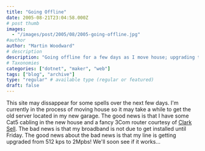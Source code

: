 ```yaml
---
title: "Going Offline"
date: 2005-08-21T23:04:58.000Z
# post thumb
images:
  - "/images/post/2005/08/2005-going-offline.jpg"
#author
author: "Martin Woodward"
# description
description: "Going offline for a few days as I move house; upgrading to faster broadband while setting up my new server—exciting times ahead!"
# Taxonomies
categories: ["dotnet", "maker", "web"]
tags: ["blog", "archive"]
type: "regular" # available type (regular or featured)
draft: false
---
```


This site may dissappear for some spells over the next few days. I'm currently in the process of moving house so it may take a while to get the old server located in my new garage. The good news is that I have some Cat5 cabling in the new house and a fancy 3Com router courtesy of [Clark Sell](http://www.csell.net). The bad news is that my broadband is not due to get installed until Friday. The good news about the bad news is that my line is getting upgraded from 512 kps to 2Mpbs! We'll soon see if it works...
